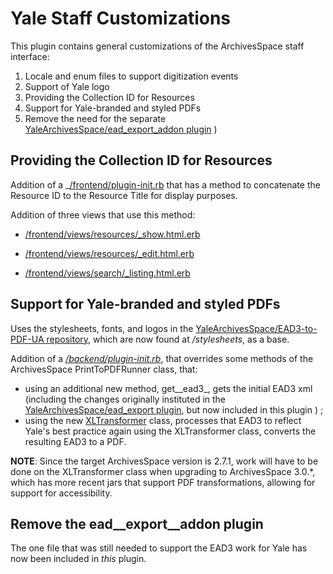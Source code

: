 # Yale Staff Customizations

This plugin contains general customizations of the ArchivesSpace staff interface:


1. Locale and enum files to support digitization events
2. Support of Yale logo
3. Providing the Collection ID for Resources
4. Support for Yale-branded and styled PDFs
5. Remove the need for the separate  [YaleArchivesSpace/ead_export_addon  plugin](https://github.com/YaleArchivesSpace/ead_export_addon) ) 

## Providing the Collection ID for Resources

Addition of a  _[/frontend/plugin-init.rb](frontend/plugin-init.rb) that has a method to concatenate the Resource ID to the Resource Title for display purposes.

Addition of three views that use this method:

-  [/frontend/views/resources/_show.html.erb](frontend/views/resources/_show.html.erb)

-  [/frontend/views/resources/_edit.html.erb](frontend/views/resources/_edit.html.erb)

-  [/frontend/views/search/_listing.html.erb ](frontend/views/search/_listing.html.erb )



## Support for Yale-branded and styled PDFs

 Uses the stylesheets, fonts, and logos in the [YaleArchivesSpace/EAD3-to-PDF-UA repository](https://github.com/YaleArchivesSpace/EAD3-to-PDF-UA), which are now found at _/stylesheets_, as a base.

Addition of a _[/backend/plugin-init.rb](backend/plugin-init.rb)_, that overrides some methods of the ArchivesSpace PrintToPDFRunner class, that:

-  using an additional new method, get__ead3_, gets the initial EAD3 xml (including the changes originally instituted in the [YaleArchivesSpace/ead_export  plugin](https://github.com/YaleArchivesSpace/ead_export), but now included in this plugin ) ;
-    using the new [XLTransformer](backend/lib/XL_transformer.rb) class, processes that EAD3 to reflect Yale's best practice
    again using the XLTransformer class, converts the resulting EAD3 to a PDF.

**NOTE**:  Since the target ArchivesSpace version is 2.7.1, work will have to be done on the XLTransformer class when upgrading to ArchivesSpace 3.0.*, which has more recent jars that support PDF transformations, allowing for support for accessibility.

## Remove the **ead__export__addon** plugin

The one file that was still needed to support the EAD3 work for Yale has now been included in *this* plugin.




